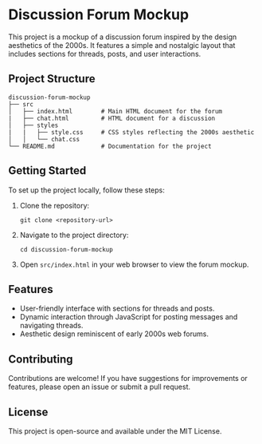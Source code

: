 # Discussion Forum Mockup

This project is a mockup of a discussion forum inspired by the design aesthetics of the 2000s. It features a simple and nostalgic layout that includes sections for threads, posts, and user interactions.

## Project Structure

```
discussion-forum-mockup
├── src
│   ├── index.html        # Main HTML document for the forum
|   ├── chat.html         # HTML document for a discussion
│   ├── styles
|   |   ├── style.css     # CSS styles reflecting the 2000s aesthetic
│   │   └── chat.css     
└── README.md             # Documentation for the project
```

## Getting Started

To set up the project locally, follow these steps:

1. Clone the repository:
   ```
   git clone <repository-url>
   ```

2. Navigate to the project directory:
   ```
   cd discussion-forum-mockup
   ```

3. Open `src/index.html` in your web browser to view the forum mockup.

## Features

- User-friendly interface with sections for threads and posts.
- Dynamic interaction through JavaScript for posting messages and navigating threads.
- Aesthetic design reminiscent of early 2000s web forums.

## Contributing

Contributions are welcome! If you have suggestions for improvements or features, please open an issue or submit a pull request.

## License

This project is open-source and available under the MIT License.
